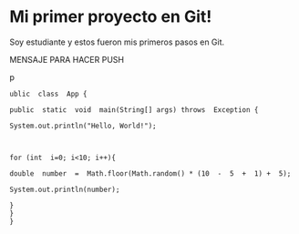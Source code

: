 # Mi primer proyecto en Git!

Soy estudiante y estos fueron mis primeros pasos en Git.

MENSAJE PARA HACER PUSH

p

    ublic  class  App {
    
    public  static  void  main(String[] args) throws  Exception {
    
    System.out.println("Hello, World!");
    
      
    
    for (int  i=0; i<10; i++){
    
    double  number  =  Math.floor(Math.random() * (10  -  5  +  1) +  5);
    
    System.out.println(number);
    
    }
    }
    }
